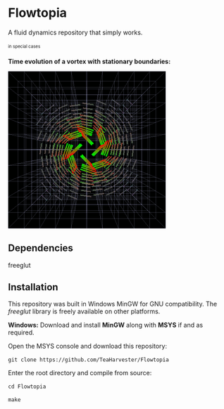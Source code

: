 Flowtopia
========
A fluid dynamics repository that simply works.

<sub><sup>in special cases<sup><sub>

__Time evolution of a vortex with stationary boundaries:__ 

![](images/vortex.gif)

Dependencies
-------- 
freeglut

Installation
--------
This repository was built in Windows MinGW for GNU compatibility. The _freeglut_ library is freely available on other platforms.

**Windows:**
Download and install **MinGW** along with **MSYS** if and as required.

Open the MSYS console and download this repository:
```
git clone https://github.com/TeaHarvester/Flowtopia
```
Enter the root directory and compile from source:
```
cd Flowtopia
```
```
make
```
